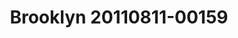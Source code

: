 ---
ee_id: '4343'
site: '1'
type: '2'
long_id: 2016-021 Brooklyn 20110811-00159
url: 2016-021-brooklyn-20110811-00159
title: Brooklyn 20110811-00159
year: '2016'
medium: Chromogenic print
commission:
dims: 168 x 95.8 x 4 cm
pitch:
ps:
live_url:
related:
youtube:
imgs: brooklyn-20110811-00159-2016-021-full-database-JH.jpg
subheading:
display_year: '2016'
download:
add_credit:
add_credits:
related_code:
layout: things-i-made
---